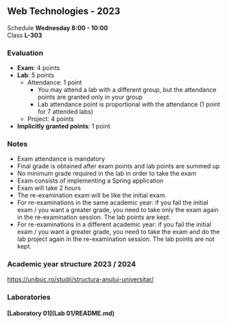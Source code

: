 ## Web Technologies - 2023

Schedule **Wednesday 8:00 - 10:00** \
Class **L-303**

### Evaluation

- **Exam**: 4 points
- **Lab**: 5 points
    - Attendance: 1 point
        - You may attend a lab with a different group, but the attendance points are granted only in your group
        - Lab attendance point is proportional with the attendance (1 point for 7 attended labs)
    - Project: 4 points
- **Implicitly granted points**: 1 point

### Notes

- Exam attendance is mandatory
- Final grade is obtained after exam points and lab points are summed up
- No minimum grade required in the lab in order to take the exam
- Exam consists of implementing a Spring application
- Exam will take 2 hours
- The re-examination exam will be like the initial exam.
- For re-examinations in the same academic year: if you fail the initial exam / you want a greater grade, you need to take only the exam again in the
  re-examination session. The lab points are kept.
- For re-examinations in a different academic year: if you fail the initial exam / you want a greater grade, you need to take the exam and do the lab
  project again in the re-examination session. The lab points are not kept.

### Academic year structure 2023 / 2024

https://unibuc.ro/studii/structura-anului-universitar/

### Laboratories

#### [Laboratory 01](Lab 01/README.md)